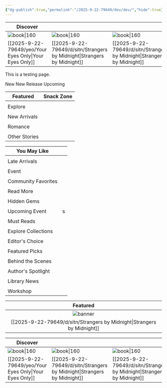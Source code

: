 ```yaml
---
{"dg-publish":true,"permalink":"/2025-9-22-79649/dev/dev/","hide":true}
---
```



| Discover                           |                                                  |                                                  |                                   |
| ---------------------------------- | ------------------------------------------------ | ------------------------------------------------ | --------------------------------- |
| ![book\|160](/img/user/2025-9-22-79649/yeo/yeostorage/yeocover.webp)        | ![book\|160](/img/user/2025-9-22-79649/d/sitn/sitncover.webp)                     | ![book\|160](/img/user/2025-9-22-79649/d/sitn/sitncover.webp)                     | ![coverimg\|400](/img/user/2025-9-22-79649/d/sitn/sitnbanner.webp) |
| [[2025-9-22-79649/yeo/Your Eyes Only\|Your Eyes Only]] | [[2025-9-22-79649/d/sitn/Strangers by Midnight\|Strangers by Midnight]] | [[2025-9-22-79649/d/sitn/Strangers by Midnight\|Strangers by Midnight]] | [[2025-9-22-79649/d/sitn/Strangers by Midnight\|Strangers by Midnight]]         |

This is a testing page.

<div class="fake-button-container">
  <span class="fake-button">New</span>
  <span class="fake-button">New Release</span>
  <span class="fake-button">Upcoming</span>
</div>


| Featured      | Snack Zone |
| ------------- | ---------- |
|               |            |
| Explore       |            |
|               |            |
| New Arrivals  |            |
|               |            |
| Romance       |            |
|               |            |
| Other Stories |            |


| You May Like        |     |
| ------------------- | --- |
|                     |     |
| Late Arrivals       |     |
|                     |     |
| Event               |     |
|                     |     |
| Community Favorites |     |
|                     |     |
| Read More           |     |
|                     |     |
| Hidden Gems         |     |
|                     |     |
| Upcoming Event      | s   |
|                     |     |
| Must Reads          |     |
|                     |     |
| Explore Collections |     |
|                     |     |
| Editor's Choice     |     |
|                     |     |
| Featured Picks      |     |
|                     |     |
| Behind the Scenes   |     |
|                     |     |
| Author's Spotlight  |     |
|                     |     |
| Library News        |     |
|                     |     |
| Workshop            |     |


|                     Featured                     |
| :----------------------------------------------: |
|            ![banner](/img/user/2025-9-22-79649/d/sitn/sitnbanner.webp)            |
| [[2025-9-22-79649/d/sitn/Strangers by Midnight\|Strangers by Midnight]] |

<div id="nightzone">

| Discover                           |                                                  |                                                  |
| ---------------------------------- | ------------------------------------------------ | ------------------------------------------------ |
| ![book\|160](/img/user/2025-9-22-79649/yeo/yeostorage/yeocover.webp)        | ![book\|160](/img/user/2025-9-22-79649/d/sitn/sitncover.webp)                     | ![book\|160](/img/user/2025-9-22-79649/d/sitn/sitncover.webp)                     |
| [[2025-9-22-79649/yeo/Your Eyes Only\|Your Eyes Only]] | [[2025-9-22-79649/d/sitn/Strangers by Midnight\|Strangers by Midnight]] | [[2025-9-22-79649/d/sitn/Strangers by Midnight\|Strangers by Midnight]] |

</div>